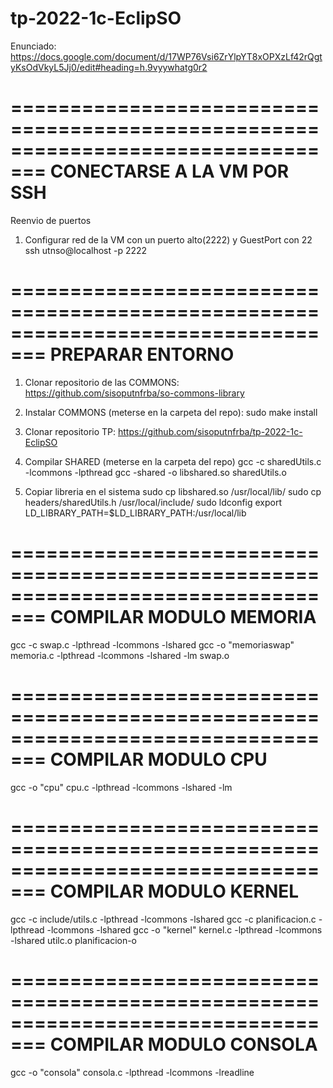 # tp-2022-1c-EclipSO

Enunciado:
https://docs.google.com/document/d/17WP76Vsi6ZrYlpYT8xOPXzLf42rQgtyKsOdVkyL5Jj0/edit#heading=h.9vyywhatg0r2

=================================================================================
CONECTARSE A LA VM POR SSH
=================================================================================
Reenvio de puertos
1) Configurar red de la VM con un puerto alto(2222) y GuestPort con 22
ssh utnso@localhost -p 2222

=================================================================================
PREPARAR ENTORNO
=================================================================================
1) Clonar repositorio de las COMMONS:
https://github.com/sisoputnfrba/so-commons-library

2) Instalar COMMONS (meterse en la carpeta del repo):
sudo make install

3) Clonar repositorio TP:
https://github.com/sisoputnfrba/tp-2022-1c-EclipSO

4) Compilar SHARED (meterse en la carpeta del repo)
gcc -c sharedUtils.c -lcommons -lpthread
gcc -shared -o libshared.so sharedUtils.o

5) Copiar libreria en el sistema
sudo cp libshared.so /usr/local/lib/
sudo cp headers/sharedUtils.h /usr/local/include/
sudo ldconfig
export LD_LIBRARY_PATH=$LD_LIBRARY_PATH:/usr/local/lib

=================================================================================
COMPILAR MODULO MEMORIA
=================================================================================
gcc -c swap.c -lpthread -lcommons -lshared
gcc -o "memoriaswap" memoria.c -lpthread -lcommons -lshared -lm swap.o

=================================================================================
COMPILAR MODULO CPU
=================================================================================
gcc -o "cpu" cpu.c -lpthread -lcommons -lshared -lm

=================================================================================
COMPILAR MODULO KERNEL
=================================================================================
gcc -c include/utils.c -lpthread -lcommons -lshared
gcc -c planificacion.c -lpthread -lcommons -lshared
gcc -o "kernel" kernel.c -lpthread -lcommons -lshared utilc.o planificacion-o

=================================================================================
COMPILAR MODULO CONSOLA
=================================================================================
gcc -o "consola" consola.c -lpthread -lcommons -lreadline
